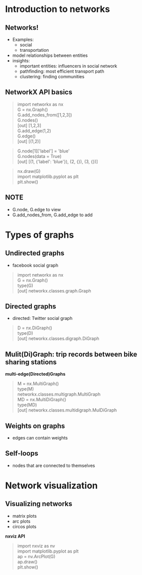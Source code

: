 # Introduction to networks
## Networks!
- Examples:
  - social
  - transportation
- model relationships between entities
- insights:
  - important entities: influencers in social network
  - pathfinding: most efficient transport path
  - clustering: finding communities

## NetworkX API basics
> import networkx as nx  
> G = nx.Graph()  
> G.add_nodes_from([1,2,3])  
> G.nodes()  
> [out] [1,2,3]  
> G.add_edge(1,2)  
> G.edge()  
> [out] [(1,2)]

> G.node[1]['label'] = 'blue'  
> G.nodes(data = True)  
> [out] [(1, {'label': 'blue'}), (2, {}), (3, {})]

> nx.draw(G)  
> import matplotlib.pyplot as plt  
> plt.show()

## NOTE
- G.node, G.edge to view
- G.add_nodes_from, G.add_edge to add

# Types of graphs

## Undirected graphs
- facebook social graph

> import networkx as nx  
> G = nx.Graph()  
> type(G)  
> [out] networkx.classes.graph.Graph

## Directed graphs
- directed: Twitter social graph

> D = nx.DiGraph()  
> type(D)  
> [out] networkx.classes.digraph.DiGraph

## Mulit(Di)Graph: trip records between bike sharing stations
__multi-edge(Directed)Graphs__
> M = nx.MultiGraph()  
> type(M)  
> networkx.classes.multigraph.MultiGraph  
> MD = nx.MultiDiGraph()  
> type(MD)  
> [out] networkx.classes.multidigraph.MulDiGraph

## Weights on graphs
- edges can contain weights

## Self-loops
- nodes that are connected to themselves

# Network visualization
## Visualizing networks
- matrix plots
- arc plots
- circos plots

__nxviz API__
> import nxviz as nv  
> import matplotlib.pyplot as plt  
> ap = nv.ArcPlot(G)  
> ap.draw()  
> plt.show()